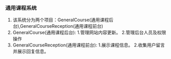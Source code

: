 ### 通用课程系统

1. 该系统分为两个项目：GeneralCourse(通用课程后台),GeneralCourseReception(通用课程前台)
2. GeneralCourse(通用课程后台): 1.管理网站内容更新。 2.管理后台人员及权限操作
3. GeneralCourseReception(通用课程前台): 1.展示课程信息。 2.收集用户留言并展示回复信息。